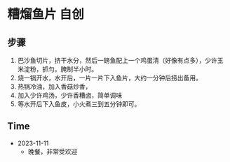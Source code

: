 # 糟熘鱼片 自创

## 步骤
1. 巴沙鱼切片，挤干水分，然后一磅鱼配上一个鸡蛋清（好像有点多），少许玉米淀粉，抓匀。腌制半小时。
2. 烧一锅开水，水开后，一片一片下入鱼片，大约一分钟后捞出备用。
3. 热锅冷油，加入香菇炒香，
4. 加入少许鸡汤，少许香糟卤，简单调味
5. 等水开后下入鱼皮，小火煮三到五分钟即可。

## Time 
- 2023-11-11
  - 晚餐，非常受欢迎 


